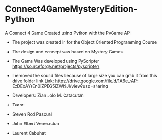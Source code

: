 # Connect4GameMysteryEdition-Python
A Connect 4 Game Created using Python with the PyGame API 
- The project was created in for the Object Oriented Programming Course
- The design and concept was based on Mystery Games
- The Game Was developed using PyScripter https://sourceforge.net/projects/pyscripter/
- I removed the sound files because of large size you can grab it from this drive folder link
Link: https://drive.google.com/file/d/1A6e_rAP-EzDExAYsEn0iZPEG5iZWl9Jl/view?usp=sharing

- Developers: Zian Jolo M. Catacutan
- Team: 
- Steven Rod Pascual
- John Elbert Veneracion
- Laurent Cabuhat

